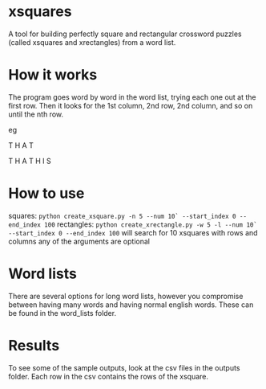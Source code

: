 # xsquares

A tool for building perfectly square and rectangular crossword puzzles (called xsquares and xrectangles) from a word list.

# How it works

The program goes word by word in the word list, trying each one out at the first row. Then it looks for the 1st column, 2nd row, 2nd column, and so on until the nth row.

eg

T H A T

T H A T
H
I
S

# How to use

squares: ```python create_xsquare.py -n 5 --num 10` --start_index 0 --end_index 100```
rectangles: ```python create_xrectangle.py -w 5 -l --num 10` --start_index 0 --end_index 100```
    will search for 10 xsquares with rows and columns
    any of the arguments are optional

# Word lists

There are several options for long word lists, however you compromise between having many words and having normal english words. These can be found in the word_lists folder.

# Results

To see some of the sample outputs, look at the csv files in the outputs folder. Each row in the csv contains the rows of the xsquare.